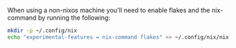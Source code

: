 When using a non-nixos machine you'll need to enable flakes and the nix-command by running the following:

```bash
mkdir -p ~/.config/nix
echo "experimental-features = nix-command flakes" >> ~/.config/nix/nix.conf
```

